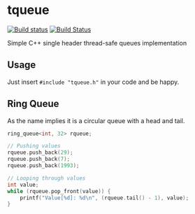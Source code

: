 # tqueue

[![Build status](https://ci.appveyor.com/api/projects/status/4w7hmmm22xarmj7f/branch/main?svg=true)](https://ci.appveyor.com/project/brianbatista93/tqueue/branch/main)
[![Build Status](https://travis-ci.org/brianbatista93/tqueue.svg?branch=main)](https://travis-ci.org/brianbatista93/tqueue)


Simple C++ single header thread-safe queues implementation

## Usage

Just insert `#include "tqueue.h"` in your code and be happy.

## Ring Queue

As the name implies it is a circular queue with a head and tail.

```cpp
ring_queue<int, 32> rqueue;

// Pushing values
rqueue.push_back(29);
rqueue.push_back(7);
rqueue.push_back(1993);

// Looping through values
int value;
while (rqueue.pop_front(value)) {
    printf("Value[%d]: %d\n", (rqueue.tail() - 1), value);
}
```